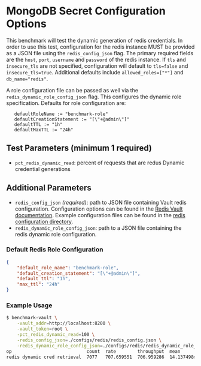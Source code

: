 # MongoDB Secret Configuration Options

This benchmark will test the dynamic generation of redis credentials. In order to use this test, configuration for the redis instance MUST be provided as a JSON file using the `redis_config_json` flag. The primary required fields are the `host`, `port`, `username` and `password` of the redis instance. If `tls` and `insecure_tls` are not specified, configuration will default to `tls=false` and `insecure_tls=true`. Additional defaults include `allowed_roles=["*"]` and `db_name="redis"`.


 A role configuration file can be passed as well via the `redis_dynamic_role_config_json` flag. This configures the dynamic role specification. Defaults for role configuration are:
 ```
 	defaultRoleName := "benchmark-role"
	defaultCreationStatement := "[\"+@admin\"]"
	defaultTTL := "1h"
	defaultMaxTTL := "24h"
```

## Test Parameters (minimum 1 required)

- `pct_redis_dynamic_read`: percent of requests that are redus Dynamic credential generations
<!-- - `pct_redis_static_read`: percent of requests that are redus Dynamic credential generations -->

## Additional Parameters

- `redis_config_json` _(required)_: path to JSON file containing Vault redis configuration.  Configuration options can be found in the [Redis Vault documentation](https://developer.hashicorp.com/vault/api-docs/secret/databases/redis).  Example configuration files can be found in the [redis configuration directory](/configs/redis/).
- `redis_dynamic_role_config_json`: path to a JSON file containing the redis dynamic role configuration.

### Default Redis Role Configuration

```json
{
    "default_role_name": "benchmark-role",
    "default_creation_statement": "[\"+@admin\"]",
    "default_ttl": "1h",
    "max_ttl": "24h"
}
```

### Example Usage

```bash
$ benchmark-vault \
    -vault_addr=http://localhost:8200 \
    -vault_token=root \
    -pct_redis_dynamic_read=100 \
    -redis_config_json=./configs/redis/redis_config.json \
    -redis_dynamic_role_config_json=./configs/redis/redis_dynamic_role_config.json
op                            count  rate        throughput  mean         95th%        99th%        successRatio
redis dynamic cred retrieval  7077   707.659551  706.959286  14.137498ms  25.264196ms  67.917547ms  100.00%
```

